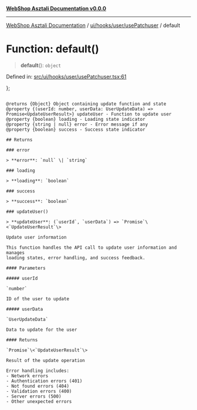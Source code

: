 [**WebShop Asztali Documentation v0.0.0**](../../../../../README.md)

***

[WebShop Asztali Documentation](../../../../../modules.md) / [ui/hooks/user/usePatchuser](../README.md) / default

# Function: default()

> **default**(): `object`

Defined in: [src/ui/hooks/user/usePatchuser.tsx:61](https://github.com/akosgamer1000/webshop_asztali/blob/694dfb5919995863486557fe9c75abb7edf40a6c/src/ui/hooks/user/usePatchuser.tsx#L61)

};
```

@returns {Object} Object containing update function and state
@property {(userId: number, userData: UserUpdateData) => Promise<UpdateUserResult>} updateUser - Function to update user
@property {boolean} loading - Loading state indicator
@property {string | null} error - Error message if any
@property {boolean} success - Success state indicator

## Returns

### error

> **error**: `null` \| `string`

### loading

> **loading**: `boolean`

### success

> **success**: `boolean`

### updateUser()

> **updateUser**: (`userId`, `userData`) => `Promise`\<`UpdateUserResult`\>

Update user information

This function handles the API call to update user information and manages
loading states, error handling, and success feedback.

#### Parameters

##### userId

`number`

ID of the user to update

##### userData

`UserUpdateData`

Data to update for the user

#### Returns

`Promise`\<`UpdateUserResult`\>

Result of the update operation

Error handling includes:
- Network errors
- Authentication errors (401)
- Not found errors (404)
- Validation errors (400)
- Server errors (500)
- Other unexpected errors
